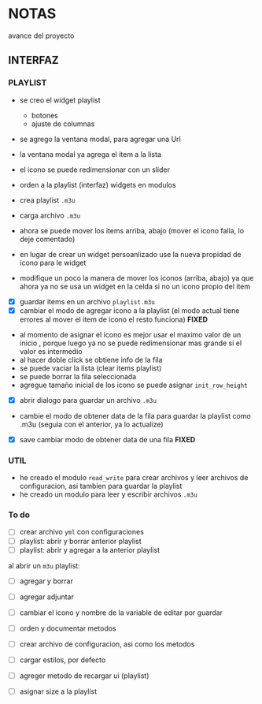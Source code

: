 # NOTAS

avance del proyecto

## INTERFAZ
### PLAYLIST
- se creo el widget playlist
    - botones
    - ajuste de columnas

- se agrego la ventana modal, para agregar una Url
- la ventana modal ya agrega el item a la lista
- el icono se puede redimensionar con un slider
- orden a la playlist (interfaz) widgets en modulos
- crea playlist `.m3u`
- carga archivo `.m3u`
- ahora se puede mover los items arriba, abajo (mover el icono falla, lo deje comentado)
- en lugar de crear un widget persoanlizado use la nueva propidad de icono para le widget
- modifique un poco la manera de mover los iconos (arriba, abajo) ya que ahora ya no se usa un widget en la celda si no un icono propio del item
- [x] guardar items en un archivo `playlist.m3u`
- [x] cambiar el modo de agregar icono a la playlist (el modo actual tiene errores al mover el item de icono el resto funciona) **FIXED**
- al momento de asignar el icono es mejor usar el maximo valor de un inicio , porque luego ya no se puede redimensionar mas grande si el valor es intermedio
- al hacer doble click se obtiene info de la fila
- se puede vaciar la lista (clear items playlist)
- se puede borrar la fila seleccionada
- agregue tamaño inicial de los icono se puede asignar `init_row_height`
- [x] abrir dialogo para guardar un archivo `.m3u`
- cambie el modo de obtener data de la fila para guardar la playlist como .m3u (seguia con el anterior, ya lo actualize)
- [x] save cambiar modo de obtener data de una fila **FIXED**


### UTIL
- he creado el modulo `read_write` para crear archivos y leer archivos de configuracion, asi tambien para guardar la playlist
- he creado un modulo para leer y escribir archivos `.m3u`

### To do
- [ ] crear archivo `yml` con configuraciones
- [ ] playlist: abrir y borrar anterior playlist
- [ ] playlist: abrir y agregar a la anterior playlist

al abrir un `m3u` playlist:
- [ ] agregar y borrar
- [ ] agregar adjuntar


- [ ] cambiar el icono y nombre de la variable de editar por guardar 
- [ ] orden y documentar metodos
- [ ] crear archivo de configuracion, asi como los metodos
- [ ] cargar estilos, por defecto
- [ ] agreger metodo de recargar ui (playlist)
- [ ] asignar size a la playlist



